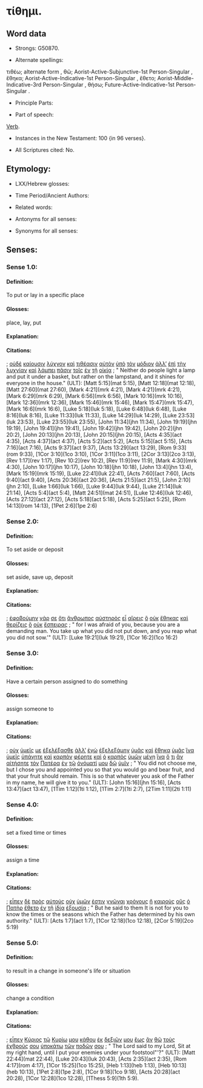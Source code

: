 # τίθημι.

<!-- Status: S2=NeedsReview -->
<!-- Lexica used for edits: BDAG, FFM, LN, A-S -->

## Word data

* Strongs: G50870.

* Alternate spellings:

τιθέω; alternate form     ,
θῶ; Aorist-Active-Subjunctive-1st Person-Singular   ,
ἔθηκα; Aorist-Active-Indicative-1st Person-Singular   ,
ἔθετο; Aorist-Middle-Indicative-3rd Person-Singular   ,
θήσω; Future-Active-Indicative-1st Person-Singular   .

* Principle Parts: 

* Part of speech: 

[Verb](http://ugg.readthedocs.io/en/latest/verb.html).

* Instances in the New Testament: 100 {in 96 verses}.

* All Scriptures cited: No.

## Etymology: 

* LXX/Hebrew glosses: 

* Time Period/Ancient Authors: 

* Related words: 

* Antonyms for all senses:

* Synonyms for all senses: 

## Senses:

### Sense 1.0:

#### Definition: 

To put or lay in a specific place

#### Glosses:

place, lay, put

#### Explanation:

#### Citations:

; [οὐδὲ](../G37610/01.md) [καίουσιν](../G25450/01.md) [λύχνον](../G30880/01.md) [καὶ](../G25320/01.md) [τιθέασιν](../G50870/01.md) [αὐτὸν](../G08460/01.md) [ὑπὸ](../G52590/01.md) [τὸν](../G35880/01.md) [μόδιον](../G34260/01.md) [ἀλλ’](../G02350/01.md) [ἐπὶ](../G19090/01.md) [τὴν](../G35880/01.md) [λυχνίαν](../G30870/01.md) [καὶ](../G25320/01.md) [λάμπει](../G29890/01.md) [πᾶσιν](../G39560/01.md) [τοῖς](../G35880/01.md) [ἐν](../G17220/01.md) [τῇ](../G35880/01.md) [οἰκίᾳ](../G36140/01.md)
; " Neither do people light a lamp and put it under a basket, but rather on the lampstand, and it shines for everyone in the house." (ULT): 
[Matt 5:15](mat 5:15), [Matt 12:18](mat 12:18), [Matt 27:60](mat 27:60), [Mark 4:21](mrk 4:21), [Mark 4:21](mrk 4:21), [Mark 6:29](mrk 6:29), [Mark 6:56](mrk 6:56), [Mark 10:16](mrk 10:16), [Mark 12:36](mrk 12:36), [Mark 15:46](mrk 15:46), [Mark 15:47](mrk 15:47), [Mark 16:6](mrk 16:6), [Luke 5:18](luk 5:18), [Luke 6:48](luk 6:48), [Luke 8:16](luk 8:16), [Luke 11:33](luk 11:33), [Luke 14:29](luk 14:29), [Luke 23:53](luk 23:53), [Luke 23:55](luk 23:55), [John 11:34](jhn 11:34), [John 19:19](jhn 19:19), [John 19:41](jhn 19:41), [John 19:42](jhn 19:42), [John 20:2](jhn 20:2), [John 20:13](jhn 20:13), [John 20:15](jhn 20:15), [Acts 4:35](act 4:35), [Acts 4:37](act 4:37), [Acts 5:2](act 5:2), [Acts 5:15](act 5:15), [Acts 7:16](act 7:16), [Acts 9:37](act 9:37), [Acts 13:29](act 13:29), [Rom 9:33](rom 9:33), [1Cor 3:10](1co 3:10), [1Cor 3:11](1co 3:11), [2Cor 3:13](2co 3:13), [Rev 1:17](rev 1:17), [Rev 10:2](rev 10:2), [Rev 11:9](rev 11:9), [Mark 4:30](mrk 4:30), [John 10:17](jhn 10:17), [John 10:18](jhn 10:18), [John 13:4](jhn 13:4), [Mark 15:19](mrk 15:19), [Luke 22:41](luk 22:41), [Acts 7:60](act 7:60), [Acts 9:40](act 9:40), [Acts 20:36](act 20:36), [Acts 21:5](act 21:5), [John 2:10](jhn 2:10), [Luke 1:66](luk 1:66), [Luke 9:44](luk 9:44), [Luke 21:14](luk 21:14), [Acts 5:4](act 5:4), [Matt 24:51](mat 24:51), [Luke 12:46](luk 12:46), [Acts 27:12](act 27:12), [Acts 5:18](act 5:18), [Acts 5:25](act 5:25), [Rom 14:13](rom 14:13), [1Pet 2:6](1pe 2:6)

### Sense 2.0:

#### Definition: 

To set aside or deposit

#### Glosses:

set aside, save up, deposit

#### Explanation:

#### Citations:

; [ἐφοβούμην](../G53990/01.md) [γάρ](../G10630/01.md) [σε](../G47710/01.md) [ὅτι](../G37540/01.md) [ἄνθρωπος](../G04440/01.md) [αὐστηρὸς](../G08400/01.md) [εἶ](../G99999/01.md) [αἴρεις](../G01420/01.md) [ὃ](../G37390/01.md) [οὐκ](../G37560/01.md) [ἔθηκας](../G50870/01.md) [καὶ](../G25320/01.md) [θερίζεις](../G23250/01.md) [ὃ](../G37390/01.md) [οὐκ](../G37560/01.md) [ἔσπειρας](../G46870/01.md)
; " for I was afraid of you, because you are a demanding man. You take up what you did not put down, and you reap what you did not sow.'" (ULT): 
[Luke 19:21](luk 19:21), [1Cor 16:2](1co 16:2)

### Sense 3.0:

#### Definition: 

Have a certain person assigned to do something

#### Glosses:

assign someone to

#### Explanation:

#### Citations:

; [οὐχ](../G37560/01.md) [ὑμεῖς](../G47710/01.md) [με](../G14730/01.md) [ἐξελέξασθε](../G15860/01.md) [ἀλλ’](../G02350/01.md) [ἐγὼ](../G14730/01.md) [ἐξελεξάμην](../G15860/01.md) [ὑμᾶς](../G47710/01.md) [καὶ](../G25320/01.md) [ἔθηκα](../G50870/01.md) [ὑμᾶς](../G47710/01.md) [ἵνα](../G24430/01.md) [ὑμεῖς](../G47710/01.md) [ὑπάγητε](../G52170/01.md) [καὶ](../G25320/01.md) [καρπὸν](../G25900/01.md) [φέρητε](../G53420/01.md) [καὶ](../G25320/01.md) [ὁ](../G35880/01.md) [καρπὸς](../G25900/01.md) [ὑμῶν](../G47710/01.md) [μένῃ](../G33060/01.md) [ἵνα](../G24430/01.md) [ὅ](../G37390/01.md) [τι](../G51000/01.md) [ἂν](../G03020/01.md) [αἰτήσητε](../G01540/01.md) [τὸν](../G35880/01.md) [Πατέρα](../G39620/01.md) [ἐν](../G17220/01.md) [τῷ](../G35880/01.md) [ὀνόματί](../G36860/01.md) [μου](../G14730/01.md) [δῷ](../G13250/01.md) [ὑμῖν](../G47710/01.md)
; " You did not choose me, but I chose you and appointed you so that you would go and bear fruit, and that your fruit should remain. This is so that whatever you ask of the Father in my name, he will give it to you." (ULT): 
[John 15:16](jhn 15:16), [Acts 13:47](act 13:47), [1Tim 1:12](1ti 1:12), [1Tim 2:7](1ti 2:7), [2Tim 1:11](2ti 1:11)

### Sense 4.0:

#### Definition: 

set a fixed time or times

#### Glosses:

assign a time

#### Explanation:

#### Citations:

; [εἶπεν](../G30040/01.md) [δὲ](../G11610/01.md) [πρὸς](../G43140/01.md) [αὐτούς](../G08460/01.md) [οὐχ](../G37560/01.md) [ὑμῶν](../G47710/01.md) [ἐστιν](../G99999/01.md) [γνῶναι](../G10970/01.md) [χρόνους](../G55500/01.md) [ἢ](../G22280/01.md) [καιροὺς](../G25400/01.md) [οὓς](../G37390/01.md) [ὁ](../G35880/01.md) [Πατὴρ](../G39620/01.md) [ἔθετο](../G50870/01.md) [ἐν](../G17220/01.md) [τῇ](../G35880/01.md) [ἰδίᾳ](../G23980/01.md) [ἐξουσίᾳ](../G18490/01.md)
; " But he said to them It is not for you to know the times or the seasons which the Father has determined by his own authority." (ULT): 
[Acts 1:7](act 1:7), [1Cor 12:18](1co 12:18), [2Cor 5:19](2co 5:19)

### Sense 5.0:

#### Definition: 

to result in a change in someone's life or situation

#### Glosses:

change a condition

#### Explanation:

#### Citations:

; [εἶπεν](../G30040/01.md) [Κύριος](../G29620/01.md) [τῷ](../G35880/01.md) [Κυρίῳ](../G29620/01.md) [μου](../G14730/01.md) [κάθου](../G25210/01.md) [ἐκ](../G15370/01.md) [δεξιῶν](../G11880/01.md) [μου](../G14730/01.md) [ἕως](../G21930/01.md) [ἂν](../G03020/01.md) [θῶ](../G50870/01.md) [τοὺς](../G35880/01.md) [ἐχθρούς](../G21900/01.md) [σου](../G47710/01.md) [ὑποκάτω](../G52700/01.md) [τῶν](../G35880/01.md) [ποδῶν](../G42280/01.md) [σου](../G47710/01.md)
; " The Lord said to my Lord, Sit at my right hand, until I put your enemies under your footstool"'?" (ULT): 
[Matt 22:44](mat 22:44), [Luke 20:43](luk 20:43), [Acts 2:35](act 2:35), [Rom 4:17](rom 4:17), [1Cor 15:25](1co 15:25), [Heb 1:13](heb 1:13), [Heb 10:13](heb 10:13), [1Pet 2:8](1pe 2:8), [1Cor 9:18](1co 9:18), [Acts 20:28](act 20:28), [1Cor 12:28](1co 12:28), [1Thess 5:9](1th 5:9).



